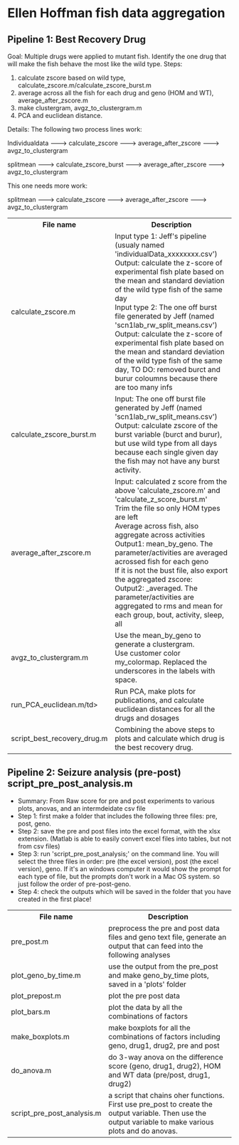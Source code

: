 # Ellen Hoffman fish data aggregation

## Pipeline 1: Best Recovery Drug
Goal: Multiple drugs were applied to mutant fish. Identify the one drug that will make the fish behave the most like the wild type.
Steps:
1. calculate zscore based on wild type, calculate_zscore.m/calculate_zscore_burst.m
2. average across all the fish for each drug and geno (HOM and WT), average_after_zscore.m
3. make clustergram, avgz_to_clustergram.m
4. PCA and euclidean distance.

Details:
The following two process lines work:

Individualdata ---> calculate_zscore ---> average_after_zscore ---> avgz_to_clustergram

splitmean ---> calculate_zscore_burst ---> average_after_zscore ---> avgz_to_clustergram

This one needs more work:

splitmean ---> calculate_zscore ---> average_after_zscore ---> avgz_to_clustergram

<table>
  <tr>
    <th>File name</th>
    <th>Description</th>
  </tr>
  <tr>
    <td>calculate_zscore.m</td>
    <td>Input type 1: Jeff's pipeline (usualy named 'individualData_xxxxxxxx.csv')<br>
      Output: calculate the z-score of experimental fish plate based on the mean and standard deviation of the wild type fish of the same day<br>
      Input type 2: The one off burst file generated by Jeff (named 'scn1lab_rw_split_means.csv')<br>
      Output: calculate the z-score of experimental fish plate based on the mean and standard deviation of the wild type fish of the same day, TO DO: removed burct and burur coloumns because there are too many infs</td>
  </tr>
  <tr>
    <td>calculate_zscore_burst.m</td>
    <td>Input: The one off burst file generated by Jeff (named 'scn1lab_rw_split_means.csv')<br>
      Output: calculate zscore of the burst variable (burct and burur), but use wild type from all days because each single given day the fish may not have any burst activity.</td>
  </tr>
  <tr>
    <td>average_after_zscore.m</td>
    <td>Input: calculated z score from the above 'calculate_zscore.m' and 'calculate_z_score_burst.m'<br>
      Trim the file so only HOM types are left<br>
      Average across fish, also aggregate across activities<br>
      Output1: mean_by_geno. The parameter/activities are averaged acrossed fish for each geno<br>
      If it is not the bust file, also export the aggregated zscore:  <br>
      Output2: _averaged. The parameter/activities are aggregated to rms and mean for each group, bout, activity, sleep, all</td>
  </tr>
  <tr>
    <td>avgz_to_clustergram.m</td>
    <td>Use the mean_by_geno to generate a clustergram.<br>
      Use customer color my_colormap. Replaced the underscores in the labels with space.</td>
  </tr>
  <tr>
    <td>run_PCA_euclidean.m/td>
    <td>Run PCA, make plots for publications, and calculate euclidean distances for all the drugs and dosages</td>
  </tr>
  <tr>
    <td>script_best_recovery_drug.m</td>
    <td>Combining the above steps to plots and calculate which drug is the best recovery drug.</td>
  </tr>
</table>

## Pipeline 2: Seizure analysis (pre-post) script_pre_post_analysis.m
* Summary: From Raw score for pre and post experiments to various plots, anovas, and an intermdeidate csv file
* Step 1: first make a folder that includes the following three files: pre, post, geno.
* Step 2: save the pre and post files into the excel format, with the xlsx extension. (Matlab is able to easily convert excel files into tables, but not from csv files)
* Step 3: run 'script_pre_post_analysis;' on the command line. You will select the three files in order: pre (the excel version), post (the excel version), geno. If it's an windows computer it would show the prompt for each type of file, but the prompts don't work in a Mac OS system. so just follow the order of pre-post-geno.
* Step 4: check the outputs which will be saved in the folder that you have created in the first place!

<table>
  <tr>
    <th>File name</th>
    <th>Description</th>
  </tr>
  <tr>
    <td>pre_post.m</td>
    <td>preprocess the pre and post data files and geno text file, generate an output that can feed into the following analyses</td>
  </tr>
  <tr>
    <td>plot_geno_by_time.m</td>
    <td>use the output from the pre_post and make geno_by_time plots, saved in a 'plots' folder</td>
  </tr>
  <tr>
    <td>plot_prepost.m</td>
    <td>plot the pre post data</td>
  </tr>
  <tr>
    <td>plot_bars.m</td>
    <td>plot the data by all the combinations of factors</td>
  </tr>
  <tr>
    <td>make_boxplots.m</td>
    <td>make boxplots for all the combinations of factors including geno, drug1, drug2, pre and post</td>
  </tr>
  <tr>
    <td>do_anova.m</td>
    <td>do 3-way anova on the difference score (geno, drug1, drug2), HOM and WT data (pre/post, drug1, drug2)</td>
  </tr>
  <tr>
    <td>script_pre_post_analysis.m</td>
    <td>a script that chains oher functions. First use  pre_post to create the output variable. Then use the output variable to make various plots and do anovas.</td>
  </tr>
</table>
